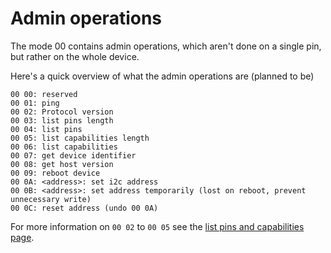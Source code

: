 
Admin operations
================

The mode 00 contains admin operations, which aren't done on a single pin, but rather
on the whole device. 

Here's a quick overview of what the admin operations are (planned to be)

    00 00: reserved
    00 01: ping
    00 02: Protocol version
    00 03: list pins length
    00 04: list pins
    00 05: list capabilities length
    00 06: list capabilities 
    00 07: get device identifier
    00 08: get host version
    00 09: reboot device
    00 0A: <address>: set i2c address 
    00 0B: <address>: set address temporarily (lost on reboot, prevent unnecessary write) 
    00 0C: reset address (undo 00 0A)

For more information on `00 02` to `00 05` see the 
[list pins and capabilities page](list-pins-capabilities.md).